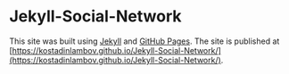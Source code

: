 # Jekyll-Social-Network
This site was built using [Jekyll](https://jekyllrb.com/) and [GitHub Pages](https://pages.github.com/). 
The site is published at [https://kostadinlambov.github.io/Jekyll-Social-Network/](https://kostadinlambov.github.io/Jekyll-Social-Network/). 

